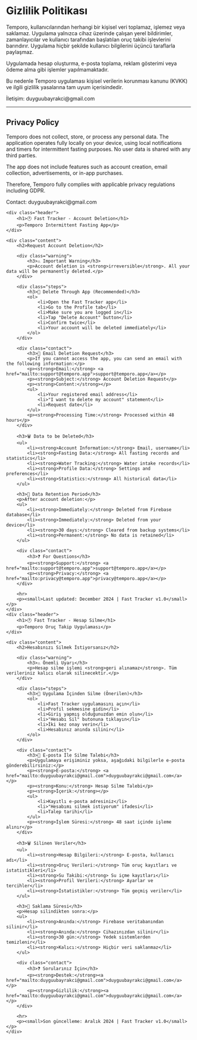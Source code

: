 <html lang="tr">
<head>
  <meta charset="UTF-8" />
  <meta name="viewport" content="width=device-width, initial-scale=1.0"/>
  <title>Gizlilik Politikası | Temporo</title>
</head>
<body>
  <h1>Gizlilik Politikası</h1>
  <p>Temporo, kullanıcılarından herhangi bir kişisel veri toplamaz, işlemez veya saklamaz. Uygulama yalnızca cihaz üzerinde çalışan yerel bildirimler, zamanlayıcılar ve kullanıcı tarafından başlatılan oruç takibi işlevlerini barındırır. Uygulama hiçbir şekilde kullanıcı bilgilerini üçüncü taraflarla paylaşmaz.</p>
  <p>Uygulamada hesap oluşturma, e-posta toplama, reklam gösterimi veya ödeme alma gibi işlemler yapılmamaktadır.</p>
  <p>Bu nedenle Temporo uygulaması kişisel verilerin korunması kanunu (KVKK) ve ilgili gizlilik yasalarına tam uyum içerisindedir.</p>
  <p>İletişim: duyguubayrakci@gmail.com</p>
  <hr />
  <h2>Privacy Policy</h2>
  <p>Temporo does not collect, store, or process any personal data. The application operates fully locally on your device, using local notifications and timers for intermittent fasting purposes. No user data is shared with any third parties.</p>
  <p>The app does not include features such as account creation, email collection, advertisements, or in-app purchases.</p>
  <p>Therefore, Temporo fully complies with applicable privacy regulations including GDPR.</p>
  <p>Contact: duyguubayrakci@gmail.com</p>
  

    <div class="header">
        <h1>🕐 Fast Tracker - Account Deletion</h1>
        <p>Temporo Intermittent Fasting App</p>
    </div>

    <div class="content">
        <h2>Request Account Deletion</h2>
        
        <div class="warning">
            <h3>⚠️ Important Warning</h3>
            <p>Account deletion is <strong>irreversible</strong>. All your data will be permanently deleted.</p>
        </div>

        <div class="steps">
            <h3>📱 Delete Through App (Recommended)</h3>
            <ol>
                <li>Open the Fast Tracker app</li>
                <li>Go to the Profile tab</li>
                <li>Make sure you are logged in</li>
                <li>Tap "Delete Account" button</li>
                <li>Confirm twice</li>
                <li>Your account will be deleted immediately</li>
            </ol>
        </div>

        <div class="contact">
            <h3>📧 Email Deletion Request</h3>
            <p>If you cannot access the app, you can send an email with the following information:</p>
            <p><strong>Email:</strong> <a href="mailto:support@temporo.app">support@temporo.app</a></p>
            <p><strong>Subject:</strong> Account Deletion Request</p>
            <p><strong>Content:</strong></p>
            <ul>
                <li>Your registered email address</li>
                <li>"I want to delete my account" statement</li>
                <li>Request date</li>
            </ul>
            <p><strong>Processing Time:</strong> Processed within 48 hours</p>
        </div>

        <h3>🗑️ Data to be Deleted</h3>
        <ul>
            <li><strong>Account Information:</strong> Email, username</li>
            <li><strong>Fasting Data:</strong> All fasting records and statistics</li>
            <li><strong>Water Tracking:</strong> Water intake records</li>
            <li><strong>Profile Data:</strong> Settings and preferences</li>
            <li><strong>Statistics:</strong> All historical data</li>
        </ul>

        <h3>💾 Data Retention Period</h3>
        <p>After account deletion:</p>
        <ul>
            <li><strong>Immediately:</strong> Deleted from Firebase database</li>
            <li><strong>Immediately:</strong> Deleted from your device</li>
            <li><strong>30 days:</strong> Cleared from backup systems</li>
            <li><strong>Permanent:</strong> No data is retained</li>
        </ul>

        <div class="contact">
            <h3>❓ For Questions</h3>
            <p><strong>Support:</strong> <a href="mailto:support@temporo.app">support@temporo.app</a></p>
            <p><strong>Privacy:</strong> <a href="mailto:privacy@temporo.app">privacy@temporo.app</a></p>
        </div>

        <hr>
        <p><small>Last updated: December 2024 | Fast Tracker v1.0</small></p>
    </div>
    <div class="header">
        <h1>🕐 Fast Tracker - Hesap Silme</h1>
        <p>Temporo Oruç Takip Uygulaması</p>
    </div>

    <div class="content">
        <h2>Hesabınızı Silmek İstiyorsanız</h2>
        
        <div class="warning">
            <h3>⚠️ Önemli Uyarı</h3>
            <p>Hesap silme işlemi <strong>geri alınamaz</strong>. Tüm verileriniz kalıcı olarak silinecektir.</p>
        </div>

        <div class="steps">
            <h3>📱 Uygulama İçinden Silme (Önerilen)</h3>
            <ol>
                <li>Fast Tracker uygulamasını açın</li>
                <li>Profil sekmesine gidin</li>
                <li>Giriş yapmış olduğunuzdan emin olun</li>
                <li>"Hesabı Sil" butonuna tıklayın</li>
                <li>İki kez onay verin</li>
                <li>Hesabınız anında silinir</li>
            </ol>
        </div>

        <div class="contact">
            <h3>📧 E-posta İle Silme Talebi</h3>
            <p>Uygulamaya erişiminiz yoksa, aşağıdaki bilgilerle e-posta gönderebilirsiniz:</p>
            <p><strong>E-posta:</strong> <a href="mailto:duyguubayrakci@gmail.com">duyguubayrakci@gmail.com</a></p>
            <p><strong>Konu:</strong> Hesap Silme Talebi</p>
            <p><strong>İçerik:</strong></p>
            <ul>
                <li>Kayıtlı e-posta adresiniz</li>
                <li>"Hesabımı silmek istiyorum" ifadesi</li>
                <li>Talep tarihi</li>
            </ul>
            <p><strong>İşlem Süresi:</strong> 48 saat içinde işleme alınır</p>
        </div>

        <h3>🗑️ Silinen Veriler</h3>
        <ul>
            <li><strong>Hesap Bilgileri:</strong> E-posta, kullanıcı adı</li>
            <li><strong>Oruç Verileri:</strong> Tüm oruç kayıtları ve istatistikleri</li>
            <li><strong>Su Takibi:</strong> Su içme kayıtları</li>
            <li><strong>Profil Verileri:</strong> Ayarlar ve tercihler</li>
            <li><strong>İstatistikler:</strong> Tüm geçmiş veriler</li>
        </ul>

        <h3>💾 Saklama Süresi</h3>
        <p>Hesap silindikten sonra:</p>
        <ul>
            <li><strong>Anında:</strong> Firebase veritabanından silinir</li>
            <li><strong>Anında:</strong> Cihazınızdan silinir</li>
            <li><strong>30 gün:</strong> Yedek sistemlerden temizlenir</li>
            <li><strong>Kalıcı:</strong> Hiçbir veri saklanmaz</li>
        </ul>

        <div class="contact">
            <h3>❓ Sorularınız İçin</h3>
            <p><strong>Destek:</strong><a href="mailto:duyguubayrakci@gmail.com">duyguubayrakci@gmail.com</a></p>
            <p><strong>Gizlilik:</strong><a href="mailto:duyguubayrakci@gmail.com">duyguubayrakci@gmail.com</a></p>
        </div>

        <hr>
        <p><small>Son güncelleme: Aralık 2024 | Fast Tracker v1.0</small></p>
    </div>
</body>
</html>

